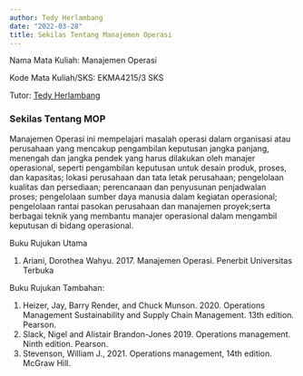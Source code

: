 ```yaml
---
author: Tedy Herlambang
date: "2022-03-28"
title: Sekilas Tentang Manajemen Operasi
---
```


Nama Mata Kuliah: Manajemen Operasi

Kode Mata Kuliah/SKS: EKMA4215/3 SKS

Tutor: [Tedy Herlambang](https://bangtedy.github.io)

### Sekilas Tentang MOP

Manajemen Operasi ini mempelajari masalah operasi dalam organisasi atau perusahaan yang mencakup pengambilan keputusan jangka panjang, menengah dan jangka pendek yang harus dilakukan oleh manajer operasional, seperti pengambilan keputusan untuk desain produk, proses, dan kapasitas; lokasi perusahaan dan tata letak perusahaan; pengelolaan kualitas dan persediaan; perencanaan dan penyusunan penjadwalan proses; pengelolaan sumber daya manusia dalam kegiatan operasional; pengelolaan rantai pasokan perusahaan dan manajemen proyek;serta berbagai teknik yang membantu manajer operasional dalam mengambil keputusan di bidang operasional.

Buku Rujukan Utama

1. Ariani, Dorothea Wahyu. 2017. Manajemen Operasi. Penerbit Universitas Terbuka

Buku Rujukan Tambahan: 

1. Heizer, Jay, Barry Render, and Chuck Munson. 2020. Operations Management Sustainability and Supply Chain Management. 13th edition. Pearson.
2. Slack, Nigel and Alistair Brandon-Jones 2019. Operations management. Ninth edition. Pearson.
3. Stevenson, William J., 2021. Operations management, 14th edition. McGraw Hill.
